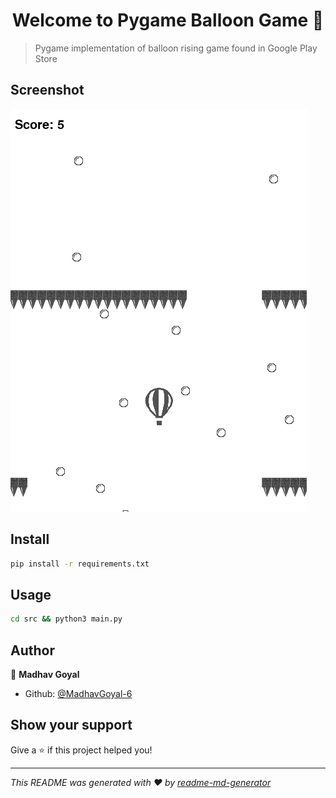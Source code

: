 <h1 align="center">Welcome to Pygame Balloon Game 👋</h1>
<p>
</p>

> Pygame implementation of balloon rising game found in Google Play Store

## Screenshot

![Screenshot](Screenshot.png)

## Install

```sh
pip install -r requirements.txt
```

## Usage

```sh
cd src && python3 main.py
```

## Author

👤 **Madhav Goyal**

- Github: [@MadhavGoyal-6](https://github.com/MadhavGoyal-6)

## Show your support

Give a ⭐️ if this project helped you!

---

_This README was generated with ❤️ by [readme-md-generator](https://github.com/kefranabg/readme-md-generator)_
